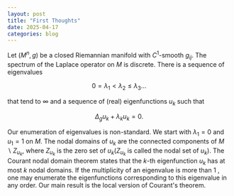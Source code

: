 ```yaml
---
layout: post
title: "First Thoughts"
date: 2025-04-17
categories: blog
---
```


Let $\left(M^n, g\right)$ be a closed Riemannian manifold with $C^1$-smooth $g_{i j}$. The spectrum of the Laplace operator on $M$ is discrete. There is a sequence of eigenvalues

$$
0=\lambda_1<\lambda_2 \leq \lambda_3 \ldots
$$

that tend to $\infty$ and a sequence of (real) eigenfunctions $u_k$ such that

$$
\Delta_g u_k+\lambda_k u_k=0 .
$$


Our enumeration of eigenvalues is non-standard. We start with $\lambda_1=0$ and $u_1=1$ on $M$. The nodal domains of $u_k$ are the connected components of $M \backslash Z_{u_k}$, where $Z_{u_k}$ is the zero set of $u_k\left(Z_{u_k}\right.$ is called the nodal set of $\left.u_k\right)$. The Courant nodal domain theorem states that the $k$-th eigenfunction $u_k$ has at most $k$ nodal domains. If the multiplicity of an eigenvalue is more than 1 , one may enumerate the eigenfunctions corresponding to this eigenvalue in any order. Our main result is the local version of Courant's theorem.
